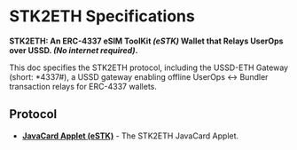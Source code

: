 # STK2ETH Specifications

<!-- markdownlint-disable-next-line MD036 -->

**STK2ETH: An ERC-4337 eSIM ToolKit *(eSTK)* Wallet that Relays UserOps over USSD. *(No internet required)*.**
<!--**STK2ETH: Send ETH *(No internet required)*.**-->

This doc specifies the STK2ETH protocol, including the USSD-ETH Gateway (short: *4337#), a USSD gateway enabling offline UserOps ↔ Bundler transaction relays for ERC-4337 wallets.


## Protocol

- [**JavaCard Applet (eSTK)**](./specs/applet.md) - The STK2ETH JavaCard Applet.
